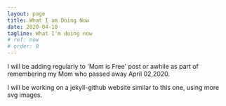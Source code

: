 ```yaml
---
layout: page
title: What I am Doing Now
date: 2020-04-10
tagline: What I'm doing now
# ref: now
# order: 0
---
```

I will be adding regularly to 'Mom is Free' post or awhile as part of remembering my Mom who passed away April 02,2020.

I will be working on a jekyll-github website similar to this one, using more svg images.

<!-- {::nomarkdown}
<svg width="200" height=200>
    <circle id="circle-fade" cx="150" cy="100" r="10" fill="blue"/>
</svg>
{:/} -->
